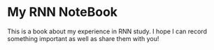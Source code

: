 # My RNN NoteBook

This is a book about my experience in RNN study. I hope I can record something important as well as share them with you! 

